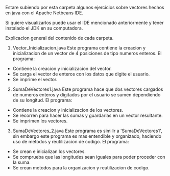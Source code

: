 Estare subiendo por esta carpeta algunos ejercicios sobre vectores hechos en java con el Apache Netbeans IDE.

Si quiere visualizarlos puede usar el IDE mencionado anteriormente y tener instalado el JDK en su computadora.

Explicacion general del contenido de cada carpeta.

1. Vector_Inicializacion.java
Este programa contiene la creacion y inicializacion de un vector de 4 posiciones de tipo numeros enteros.
El programa:
- Contiene la creacion y inicializacion del vector.
- Se carga el vector de enteros con los datos que digite el usuario.
- Se imprime el vector.

2. SumaDeVectores1.java
Este programa hace que dos vectores cargados de numeros enteros y digitados por el usuario se sumen dependiendo de su longitud. El programa:
- Contiene la creacion y inicializacion de los vectores.
- Se recorren para hacer las sumas y guardarlas en un vector resultante.
- Se imprimen los vectores.

3. SumaDeVectores_2.java
Este programa es similir a 'SumaDeVectores1', sin embargo este programa es mas entendible y organizado, haciendo uso de metodos y reutilizacion de codigo. El programa:
- Se crean e inicializan los vectores.
- Se comprueba que las longitudes sean iguales para poder proceder con la suma.
- Se crean metodos para la organizacion y reutilizacion de codigo.
